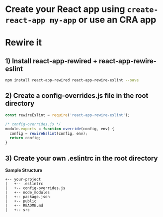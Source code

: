 # Create your React app using `create-react-app my-app` or use an CRA app

# Rewire it

## 1) Install react-app-rewired + react-app-rewire-eslint

```bash
npm install react-app-rewired react-app-rewire-eslint --save
```

## 2) Create a config-overrides.js file in the root directory

```javascript
const rewireEslint = require('react-app-rewire-eslint');

/* config-overrides.js */
module.exports = function override(config, env) {
  config = rewireEslint(config, env);
  return config;
}
```

## 3) Create your own .eslintrc in the root directory

**Sample Structure**

```
+-- your-project
|   +-- .eslintrc
|   +-- config-overrides.js
|   +-- node_modules
|   +-- package.json
|   +-- public
|   +-- README.md
|   +-- src
```
